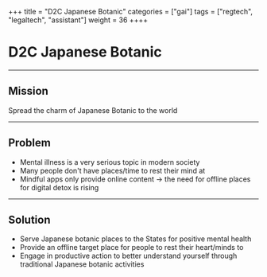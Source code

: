 +++
title = "D2C Japanese Botanic"
categories = ["gai"]
tags = ["regtech", "legaltech", "assistant"]
weight = 36
++++

# D2C Japanese Botanic

---

## Mission

Spread the charm of Japanese Botanic to the world

---

## Problem

- Mental illness is a very serious topic in modern society
- Many people don't have places/time to rest their mind at
- Mindful apps only provide online content -> the need for offline places for digital detox is rising

---

## Solution

- Serve Japanese botanic places to the States for positive mental health
- Provide an offline target place for people to rest their heart/minds to
- Engage in productive action to better understand yourself through traditional Japanese botanic activities
